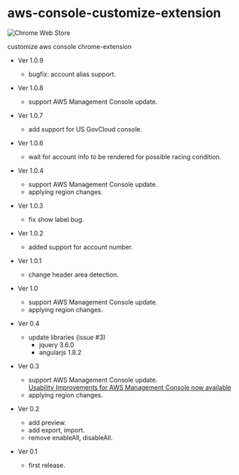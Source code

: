 # aws-console-customize-extension

![Chrome Web Store](https://img.shields.io/chrome-web-store/v/cjpikjjajakahcpglopbmobcoiibcpcd.svg)

customize aws console chrome-extension

- Ver 1.0.9

  - bugfix: account alias support.

- Ver 1.0.8

  - support AWS Management Console update.

- Ver 1.0.7

  - add support for US GovCloud console.

- Ver 1.0.6

  - wait for account info to be rendered for possible racing condition.

- Ver 1.0.4

  - support AWS Management Console update.
  - applying region changes.

- Ver 1.0.3

  - fix show label bug.

- Ver 1.0.2

  - added support for account number.

- Ver 1.0.1

  - change header area detection.

- Ver 1.0

  - support AWS Management Console update.
  - applying region changes.

- Ver 0.4

  - update libraries (issue #3)
    - jquery 3.6.0
    - angularjs 1.8.2

- Ver 0.3

  - support AWS Management Console update.  
    [Usability Improvements for AWS Management Console now available][1]
  - applying region changes.

- Ver 0.2

  - add preview.
  - add export, import.
  - remove enableAll, disableAll.

- Ver 0.1

  - first release.

  [1]: https://aws.amazon.com/about-aws/whats-new/2020/09/usability-improvements-for-aws-management-console-now-available/
